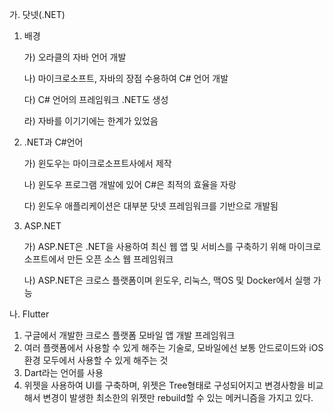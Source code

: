 가. 닷넷(.NET)

1. 배경

   가) 오라클의 자바 언어 개발

   나) 마이크로소프트, 자바의 장점 수용하여 C# 언어 개발

   다) C# 언어의 프레임워크 .NET도 생성

   라) 자바를 이기기에는 한계가 있었음

2. .NET과 C#언어

   가) 윈도우는 마이크로소프트사에서 제작

   나) 윈도우 프로그램 개발에 있어 C#은 최적의 효율을 자랑

   다) 윈도우 애플리케이션은 대부분 닷넷 프레임워크를 기반으로 개발됨

3. ASP.NET

   가) ASP.NET은 .NET을 사용하여 최신 웹 앱 및 서비스를 구축하기 위해 마이크로소프트에서 만든 오픈 소스 웹 프레임워크

   나) ASP.NET은 크로스 플랫폼이며 윈도우, 리눅스, 맥OS 및 Docker에서 실행 가능

   

나. Flutter

1. 구글에서 개발한 크로스 플랫폼 모바일 앱 개발 프레임워크
2. 여러 플랫폼에서 사용할 수 있게 해주는 기술로, 모바일에선 보통 안드로이드와 iOS 환경 모두에서 사용할 수 있게 해주는 것
3. Dart라는 언어를 사용
4. 위젯을 사용하여 UI를 구축하며, 위젯은 Tree형태로 구성되어지고 변경사항을 비교해서 변경이 발생한 최소한의 위젯만 rebuild할 수 있는 메커니즘을 가지고 있다.